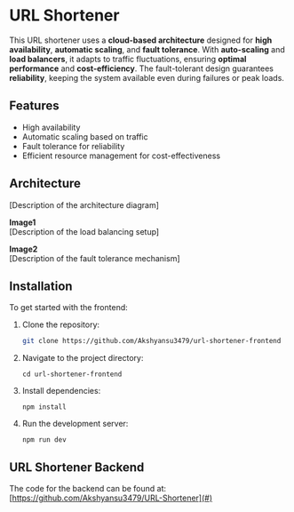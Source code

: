 # URL Shortener

This URL shortener uses a **cloud-based architecture** designed for **high availability**, **automatic scaling**, and **fault tolerance**. 
With **auto-scaling** and **load balancers**, it adapts to traffic fluctuations, ensuring **optimal performance** and **cost-efficiency**. 
The fault-tolerant design guarantees **reliability**, keeping the system available even during failures or peak loads.

## Features
- High availability
- Automatic scaling based on traffic
- Fault tolerance for reliability
- Efficient resource management for cost-effectiveness

## Architecture
  
[Description of the architecture diagram]

**Image1**  
[Description of the load balancing setup]

**Image2**  
[Description of the fault tolerance mechanism]

## Installation

To get started with the frontend:

1. Clone the repository:
   ```bash
   git clone https://github.com/Akshyansu3479/url-shortener-frontend
   ```

2. Navigate to the project directory:
   ```
   cd url-shortener-frontend
   ```

3. Install dependencies:
   ```
   npm install
   ```

4. Run the development server:
   ```
   npm run dev
   ``` 

## URL Shortener Backend

The code for the backend can be found at:  
[https://github.com/Akshyansu3479/URL-Shortener](#)